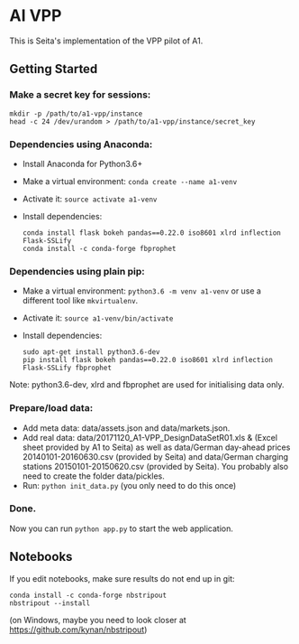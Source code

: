 # AI VPP

This is Seita's implementation of the VPP pilot of A1.

## Getting Started

### Make a secret key for sessions:

    mkdir -p /path/to/a1-vpp/instance
    head -c 24 /dev/urandom > /path/to/a1-vpp/instance/secret_key

### Dependencies using Anaconda:
* Install Anaconda for Python3.6+
* Make a virtual environment: `conda create --name a1-venv`
* Activate it: `source activate a1-venv`
* Install dependencies:

      conda install flask bokeh pandas==0.22.0 iso8601 xlrd inflection Flask-SSLify 
      conda install -c conda-forge fbprophet

### Dependencies using plain pip:
* Make a virtual environment: `python3.6 -m venv a1-venv` or use a different tool like `mkvirtualenv`.
* Activate it: `source a1-venv/bin/activate`
* Install dependencies:

      sudo apt-get install python3.6-dev
      pip install flask bokeh pandas==0.22.0 iso8601 xlrd inflection Flask-SSLify fbprophet


Note: python3.6-dev, xlrd and fbprophet are used for initialising data only.

### Prepare/load data:

* Add meta data: data/assets.json and data/markets.json.
* Add real data: data/20171120_A1-VPP_DesignDataSetR01.xls & (Excel sheet provided by A1 to Seita)
  as well as data/German day-ahead prices 20140101-20160630.csv (provided by Seita)
  and data/German charging stations 20150101-20150620.csv (provided by Seita).
  You probably also need to create the folder data/pickles.
* Run: `python init_data.py` (you only need to do this once)


### Done.

Now you can run `python app.py` to start the web application.


## Notebooks

If you edit notebooks, make sure results do not end up in git:

    conda install -c conda-forge nbstripout
    nbstripout --install

(on Windows, maybe you need to look closer at https://github.com/kynan/nbstripout)

